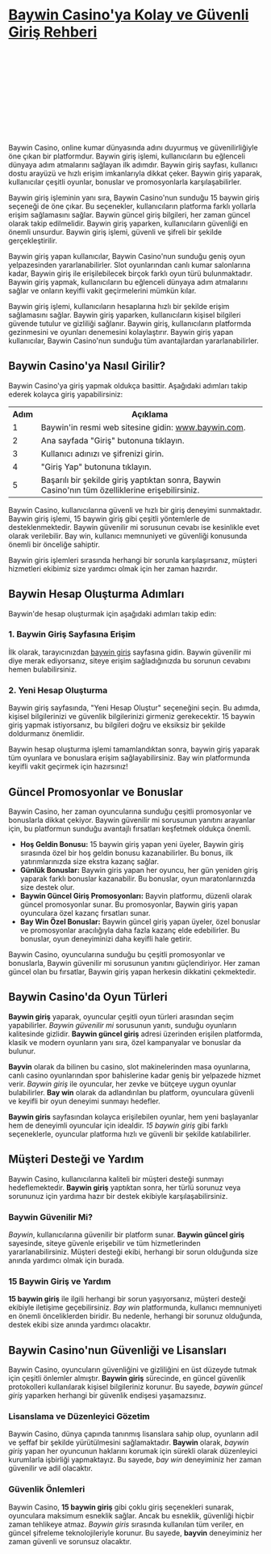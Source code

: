 <h1><a href="https://ddssafety.net/">Baywin Casino'ya Kolay ve Güvenli Giriş Rehberi</a></h1>

<br>
<br>

<br>

<br>

<br>
<br>
<br>
<br>

<br>

<br>
<p>Baywin Casino, online kumar dünyasında adını duyurmuş ve güvenilirliğiyle öne çıkan bir platformdur. Baywin giriş işlemi, kullanıcıların bu eğlenceli dünyaya adım atmalarını sağlayan ilk adımdır. Baywin giriş sayfası, kullanıcı dostu arayüzü ve hızlı erişim imkanlarıyla dikkat çeker. Baywin giriş yaparak, kullanıcılar çeşitli oyunlar, bonuslar ve promosyonlarla karşılaşabilirler.</p>
<p>Baywin giriş işleminin yanı sıra, Baywin Casino'nun sunduğu 15 baywin giriş seçeneği de öne çıkar. Bu seçenekler, kullanıcıların platforma farklı yollarla erişim sağlamasını sağlar. Baywin güncel giriş bilgileri, her zaman güncel olarak takip edilmelidir. Baywin giriş yaparken, kullanıcıların güvenliği en önemli unsurdur. Baywin giriş işlemi, güvenli ve şifreli bir şekilde gerçekleştirilir.</p>
<p>Baywin giriş yapan kullanıcılar, Baywin Casino'nun sunduğu geniş oyun yelpazesinden yararlanabilirler. Slot oyunlarından canlı kumar salonlarına kadar, Baywin giriş ile erişilebilecek birçok farklı oyun türü bulunmaktadır. Baywin giriş yapmak, kullanıcıların bu eğlenceli dünyaya adım atmalarını sağlar ve onların keyifli vakit geçirmelerini mümkün kılar.</p>
<p>Baywin giriş işlemi, kullanıcıların hesaplarına hızlı bir şekilde erişim sağlamasını sağlar. Baywin giriş yaparken, kullanıcıların kişisel bilgileri güvende tutulur ve gizliliği sağlanır. Baywin giriş, kullanıcıların platformda gezinmesini ve oyunları denemesini kolaylaştırır. Baywin giriş yapan kullanıcılar, Baywin Casino'nun sunduğu tüm avantajlardan yararlanabilirler.</p>
<h2>Baywin Casino'ya Nasıl Girilir?</h2>
<p>Baywin Casino'ya giriş yapmak oldukça basittir. Aşağıdaki adımları takip ederek kolayca giriş yapabilirsiniz:</p>
<table>
<tr>
<th>Adım</th>
<th>Açıklama</th>
</tr>
<tr>
<td>1</td>
<td>Baywin'in resmi web sitesine gidin: <a href="https://www.baywin.com">www.baywin.com</a>.</td>
</tr>
<tr>
<td>2</td>
<td>Ana sayfada "Giriş" butonuna tıklayın.</td>
</tr>
<tr>
<td>3</td>
<td>Kullanıcı adınızı ve şifrenizi girin.</td>
</tr>
<tr>
<td>4</td>
<td>"Giriş Yap" butonuna tıklayın.</td>
</tr>
<tr>
<td>5</td>
<td>Başarılı bir şekilde giriş yaptıktan sonra, Baywin Casino'nın tüm özelliklerine erişebilirsiniz.</td>
</tr>
</table>
<p>Baywin Casino, kullanıcılarına güvenli ve hızlı bir giriş deneyimi sunmaktadır. Baywin giriş işlemi, 15 baywin giriş gibi çeşitli yöntemlerle de desteklenmektedir. Baywin güvenilir mi sorusunun cevabı ise kesinlikle evet olarak verilebilir. Bay win, kullanıcı memnuniyeti ve güvenliği konusunda önemli bir önceliğe sahiptir.</p>
<p>Baywin giris işlemleri sırasında herhangi bir sorunla karşılaşırsanız, müşteri hizmetleri ekibimiz size yardımcı olmak için her zaman hazırdır.</p>
<h2>Baywin Hesap Oluşturma Adımları</h2>
<p>Baywin'de hesap oluşturmak için aşağıdaki adımları takip edin:</p>
<h3>1. Baywin Giriş Sayfasına Erişim</h3>
<p>İlk olarak, tarayıcınızdan <a href="https://www.baywin.com">baywin giriş</a> sayfasına gidin. Baywin güvenilir mi diye merak ediyorsanız, siteye erişim sağladığınızda bu sorunun cevabını hemen bulabilirsiniz.</p>
<h3>2. Yeni Hesap Oluşturma</h3>
<p>Baywin giriş sayfasında, "Yeni Hesap Oluştur" seçeneğini seçin. Bu adımda, kişisel bilgilerinizi ve güvenlik bilgilerinizi girmeniz gerekecektir. 15 baywin giriş yapmak istiyorsanız, bu bilgileri doğru ve eksiksiz bir şekilde doldurmanız önemlidir.</p>
<p>Baywin hesap oluşturma işlemi tamamlandıktan sonra, baywin giriş yaparak tüm oyunlara ve bonuslara erişim sağlayabilirsiniz. Bay win platformunda keyifli vakit geçirmek için hazırsınız!</p>
<h2>Güncel Promosyonlar ve Bonuslar</h2>
<p>Baywin Casino, her zaman oyuncularına sunduğu çeşitli promosyonlar ve bonuslarla dikkat çekiyor. Baywin güvenilir mi sorusunun yanıtını arayanlar için, bu platformun sunduğu avantajlı fırsatları keşfetmek oldukça önemli.</p>
<ul>
<li><strong>Hoş Geldin Bonusu:</strong> 15 baywin giriş yapan yeni üyeler, Baywin giriş sırasında özel bir hoş geldin bonusu kazanabilirler. Bu bonus, ilk yatırımlarınızda size ekstra kazanç sağlar.</li>
<li><strong>Günlük Bonuslar:</strong> Baywin giris yapan her oyuncu, her gün yeniden giriş yaparak farklı bonuslar kazanabilir. Bu bonuslar, oyun maratonlarınızda size destek olur.</li>
<li><strong>Baywin Güncel Giriş Promosyonları:</strong> Bayvin platformu, düzenli olarak güncel promosyonlar sunar. Bu promosyonlar, Baywin giriş yapan oyunculara özel kazanç fırsatları sunar.</li>
<li><strong>Bay Win Özel Bonuslar:</strong> Baywin güncel giriş yapan üyeler, özel bonuslar ve promosyonlar aracılığıyla daha fazla kazanç elde edebilirler. Bu bonuslar, oyun deneyiminizi daha keyifli hale getirir.</li>
</ul>
<p>Baywin Casino, oyuncularına sunduğu bu çeşitli promosyonlar ve bonuslarla, Baywin güvenilir mi sorusunun yanıtını güçlendiriyor. Her zaman güncel olan bu fırsatlar, Baywin giriş yapan herkesin dikkatini çekmektedir.</p>
<h2>Baywin Casino'da Oyun Türleri</h2>
<p><strong>Baywin giriş</strong> yaparak, oyuncular çeşitli oyun türleri arasından seçim yapabilirler. <em>Baywin güvenilir mi</em> sorusunun yanıtı, sunduğu oyunların kalitesinde gizlidir. <strong>Baywin güncel giriş</strong> adresi üzerinden erişilen platformda, klasik ve modern oyunların yanı sıra, özel kampanyalar ve bonuslar da bulunur.</p>
<p><strong>Bayvin</strong> olarak da bilinen bu casino, slot makinelerinden masa oyunlarına, canlı casino oyunlarından spor bahislerine kadar geniş bir yelpazede hizmet verir. <em>Baywin giriş</em> ile oyuncular, her zevke ve bütçeye uygun oyunlar bulabilirler. <strong>Bay win</strong> olarak da adlandırılan bu platform, oyunculara güvenli ve keyifli bir oyun deneyimi sunmayı hedefler.</p>
<p><strong>Baywin giris</strong> sayfasından kolayca erişilebilen oyunlar, hem yeni başlayanlar hem de deneyimli oyuncular için idealdir. <em>15 baywin giriş</em> gibi farklı seçeneklerle, oyuncular platforma hızlı ve güvenli bir şekilde katılabilirler.</p>
<h2>Müşteri Desteği ve Yardım</h2>
<p>Baywin Casino, kullanıcılarına kaliteli bir müşteri desteği sunmayı hedeflemektedir. <strong>Baywin giriş</strong> yaptıktan sonra, her türlü sorunuz veya sorununuz için yardıma hazır bir destek ekibiyle karşılaşabilirsiniz.</p>
<h3>Baywin Güvenilir Mi?</h3>
<p><em>Baywin</em>, kullanıcılarına güvenilir bir platform sunar. <strong>Baywin güncel giriş</strong> sayesinde, siteye güvenle erişebilir ve tüm hizmetlerinden yararlanabilirsiniz. Müşteri desteği ekibi, herhangi bir sorun olduğunda size anında yardımcı olmak için burada.</p>
<h3>15 Baywin Giriş ve Yardım</h3>
<p><strong>15 baywin giriş</strong> ile ilgili herhangi bir sorun yaşıyorsanız, müşteri desteği ekibiyle iletişime geçebilirsiniz. <em>Bay win</em> platformunda, kullanıcı memnuniyeti en önemli önceliklerden biridir. Bu nedenle, herhangi bir sorunuz olduğunda, destek ekibi size anında yardımcı olacaktır.</p>
<h2>Baywin Casino'nun Güvenliği ve Lisansları</h2>
<p>Baywin Casino, oyuncuların güvenliğini ve gizliliğini en üst düzeyde tutmak için çeşitli önlemler almıştır. <strong>Baywin giriş</strong> sürecinde, en güncel güvenlik protokolleri kullanılarak kişisel bilgileriniz korunur. Bu sayede, <em>baywin güncel giriş</em> yaparken herhangi bir güvenlik endişesi yaşamazsınız.</p>
<h3>Lisanslama ve Düzenleyici Gözetim</h3>
<p>Baywin Casino, dünya çapında tanınmış lisanslara sahip olup, oyunların adil ve şeffaf bir şekilde yürütülmesini sağlamaktadır. <strong>Baywin</strong> olarak, <em>baywin giriş</em> yapan her oyuncunun haklarını korumak için sürekli olarak düzenleyici kurumlarla işbirliği yapmaktayız. Bu sayede, <em>bay win</em> deneyiminiz her zaman güvenilir ve adil olacaktır.</p>
<h3>Güvenlik Önlemleri</h3>
<p>Baywin Casino, <strong>15 baywin giriş</strong> gibi çoklu giriş seçenekleri sunarak, oyunculara maksimum esneklik sağlar. Ancak bu esneklik, güvenliği hiçbir zaman tehlikeye atmaz. <em>Baywin giris</em> sırasında kullanılan tüm veriler, en güncel şifreleme teknolojileriyle korunur. Bu sayede, <strong>bayvin</strong> deneyiminiz her zaman güvenli ve sorunsuz olacaktır.</p>
